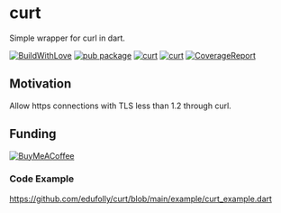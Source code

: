 # curt

Simple wrapper for curl in dart.

[![BuildWithLove](https://img.shields.io/badge/%20built%20with-%20%E2%9D%A4-ff69b4.svg "build with love")](https://github.com/edufolly/curt/stargazers)
[![pub package](https://img.shields.io/pub/v/curt?include_prereleases.svg "curt")](https://pub.dev/packages/curt)
[![curt](https://img.shields.io/github/license/edufolly/curt "licence")](https://github.com/edufolly/curt)
[![curt](https://img.shields.io/github/actions/workflow/status/edufolly/curt/main.yml?branch=main "build")](https://github.com/edufolly/curt)
[![CoverageReport](https://img.shields.io/badge/coverage-report-blue "coverage report")](https://edufolly.github.io/curt/coverage/)

## Motivation

Allow https connections with TLS less than 1.2 through curl.

## Funding

[![BuyMeACoffee](https://www.buymeacoffee.com/assets/img/guidelines/download-assets-sm-2.svg)](https://www.buymeacoffee.com/edufolly)

### Code Example

https://github.com/edufolly/curt/blob/main/example/curt_example.dart
